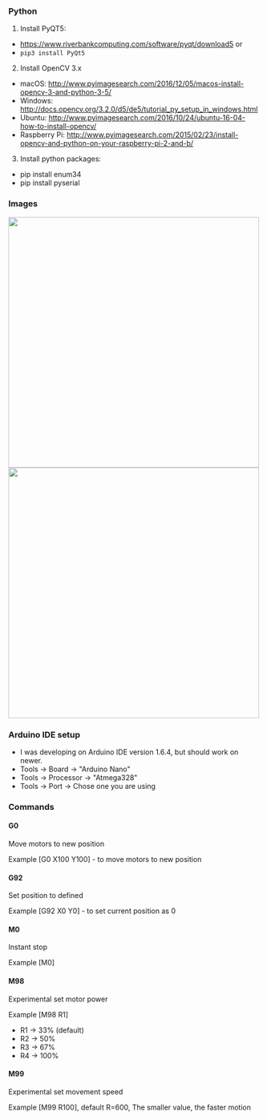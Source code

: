 ### Python

1. Install PyQT5:
  * https://www.riverbankcomputing.com/software/pyqt/download5
  or
  * `pip3 install PyQt5`


2. Install OpenCV 3.x
  * macOS: http://www.pyimagesearch.com/2016/12/05/macos-install-opencv-3-and-python-3-5/
  * Windows: http://docs.opencv.org/3.2.0/d5/de5/tutorial_py_setup_in_windows.html
  * Ubuntu: http://www.pyimagesearch.com/2016/10/24/ubuntu-16-04-how-to-install-opencv/
  * Raspberry Pi: http://www.pyimagesearch.com/2015/02/23/install-opencv-and-python-on-your-raspberry-pi-2-and-b/


3. Install python packages:
  * pip install enum34
  * pip install pyserial
  

### Images
<img src="images/v0.4_view.png" width="500px"/>

<img src="images/IMG_1421_2r.jpg" width="500px"/>


### Arduino IDE setup
  * I was developing on Arduino IDE version 1.6.4, but should work on newer. 
  * Tools -> Board -> "Arduino Nano"
  * Tools -> Processor -> "Atmega328"
  * Tools -> Port -> Chose one you are using

### Commands
#### G0
Move motors to new position
   
Example [G0 X100 Y100] - to move motors to new position

#### G92
Set position to defined

Example [G92 X0 Y0] - to set current position as 0

#### M0 
Instant stop

Example [M0]

#### M98
Experimental set motor power

Example [M98 R1]
 * R1 -> 33% (default)
 * R2 -> 50%
 * R3 -> 67%
 * R4 -> 100%

#### M99
Experimental set movement speed

Example [M99 R100], default R=600, The smaller value, the faster motion
